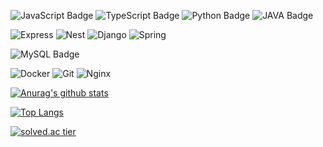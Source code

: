 
![JavaScript Badge](https://img.shields.io/badge/javascript-F7DF1E?style=for-the-badge&logo=javascript&logoColor=white)
![TypeScript Badge](https://img.shields.io/badge/typescript-3178C6?style=for-the-badge&logo=typescript&logoColor=white)
![Python Badge](https://img.shields.io/badge/Python-E4405F?style=for-the-badge&logo=Python&logoColor=white&link=)
![JAVA Badge](https://img.shields.io/badge/JAVA-blue?style=for-the-badge&logo=JAVA&logoColor=white&link=)

![Express](https://img.shields.io/badge/Express-000000?style=for-the-badge&logo=Express&logoColor=white&link=)
![Nest](https://img.shields.io/badge/NestJS-E0234E?style=for-the-badge&logo=NestJS&logoColor=white&link=)
![Django](https://img.shields.io/badge/Django-green?style=for-the-badge&logo=Django&logoColor=white&link=)
![Spring](https://img.shields.io/badge/Spring-6DB33F?style=for-the-badge&logo=Spring&logoColor=white&link=)


![MySQL Badge](https://img.shields.io/badge/MySQL-black?style=for-the-badge&logo=MySQL&logoColor=white&link=)

![Docker](https://img.shields.io/badge/Docker-sky?style=for-the-badge&logo=Docker&logoColor=white&link=)
![Git](https://img.shields.io/badge/Git-purple?style=for-the-badge&logo=Git&logoColor=white&link=)
![Nginx](https://img.shields.io/badge/Nginx-yellow?style=for-the-badge&logo=Nginx&logoColor=white&link=)


[![Anurag's github stats](https://github-readme-stats.vercel.app/api?username=lunchRamen)](https://github.com/anuraghazra/github-readme-stats)

[![Top Langs](https://github-readme-stats.vercel.app/api/top-langs/?username=lunchRamen&layout=compact)](https://github.com/lunchRamen)

[![solved.ac tier](http://mazassumnida.wtf/api/v2/generate_badge?boj=bloom6561)](https://solved.ac/bloom6561)


<!--
**lunchRamen/lunchRamen** is a ✨ _special_ ✨ repository because its `README.md` (this file) appears on your GitHub profile.

Here are some ideas to get you started:

- 🔭 I’m currently working on ...
- 🌱 I’m currently learning ...
- 👯 I’m looking to collaborate on ...
- 🤔 I’m looking for help with ...
- 💬 Ask me about ...
- 📫 How to reach me: ...
- 😄 Pronouns: ...
- ⚡ Fun fact: ...
-->
